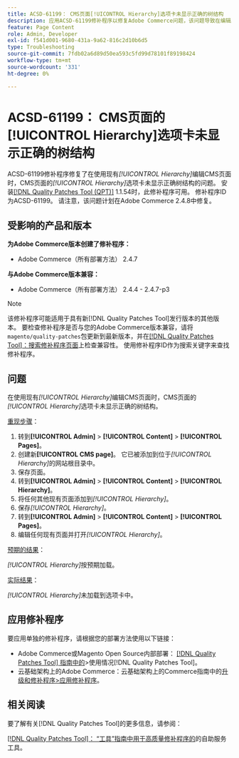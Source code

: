 ```yaml
---
title: ACSD-61199： CMS页面[!UICONTROL Hierarchy]选项卡未显示正确的树结构
description: 应用ACSD-61199修补程序以修复Adobe Commerce问题，该问题导致在编辑具有现有*[!UICONTROL Hierarchy]*的CMS页面时，CMS页面的*[!UICONTROL Hierarchy]*选项卡未显示正确的树结构。
feature: Page Content
role: Admin, Developer
exl-id: f541d001-9680-431a-9a62-816c2d10b6d5
type: Troubleshooting
source-git-commit: 7fdb02a6d89d50ea593c5fd99d78101f89198424
workflow-type: tm+mt
source-wordcount: '331'
ht-degree: 0%

---
```


# ACSD-61199： CMS页面的[!UICONTROL Hierarchy]选项卡未显示正确的树结构

ACSD-61199修补程序修复了在使用现有&#x200B;*[!UICONTROL Hierarchy]*&#x200B;编辑CMS页面时，CMS页面的&#x200B;*[!UICONTROL Hierarchy]*&#x200B;选项卡未显示正确树结构的问题。 安装[[!DNL Quality Patches Tool (QPT)]](/help/tools/quality-patches-tool/quality-patches-tool-to-self-serve-quality-patches.md) 1.1.54时，此修补程序可用。 修补程序ID为ACSD-61199。 请注意，该问题计划在Adobe Commerce 2.4.8中修复。

## 受影响的产品和版本

**为Adobe Commerce版本创建了修补程序：**

* Adobe Commerce（所有部署方法） 2.4.7

**与Adobe Commerce版本兼容：**

* Adobe Commerce（所有部署方法） 2.4.4 - 2.4.7-p3

>[!NOTE]
>
>该修补程序可能适用于具有新[!DNL Quality Patches Tool]发行版本的其他版本。 要检查修补程序是否与您的Adobe Commerce版本兼容，请将`magento/quality-patches`包更新到最新版本，并在[[!DNL Quality Patches Tool]：搜索修补程序页面](https://experienceleague.adobe.com/tools/commerce-quality-patches/index.html?lang=zh-Hans)上检查兼容性。 使用修补程序ID作为搜索关键字来查找修补程序。

## 问题

在使用现有&#x200B;*[!UICONTROL Hierarchy]*&#x200B;编辑CMS页面时，CMS页面的&#x200B;*[!UICONTROL Hierarchy]*&#x200B;选项卡未显示正确的树结构。

<u>重现步骤</u>：

1. 转到&#x200B;**[!UICONTROL Admin]** > **[!UICONTROL Content]** > **[!UICONTROL Pages]**。
1. 创建新&#x200B;**[!UICONTROL CMS page]**。 它已被添加到位于&#x200B;*[!UICONTROL Hierarchy]*&#x200B;的网站根目录中。
1. 保存页面。
1. 转到&#x200B;**[!UICONTROL Admin]** > **[!UICONTROL Content]** > **[!UICONTROL Hierarchy]**。
1. 将任何其他现有页面添加到&#x200B;*[!UICONTROL Hierarchy]*。
1. 保存&#x200B;*[!UICONTROL Hierarchy]*。
1. 转到&#x200B;**[!UICONTROL Admin]** > **[!UICONTROL Content]** > **[!UICONTROL Pages]**。
1. 编辑任何现有页面并打开&#x200B;*[!UICONTROL Hierarchy]*。

<u>预期的结果</u>：

*[!UICONTROL Hierarchy]*&#x200B;按预期加载。

<u>实际结果</u>：

*[!UICONTROL Hierarchy]*&#x200B;未加载到选项卡中。

## 应用修补程序

要应用单独的修补程序，请根据您的部署方法使用以下链接：

* Adobe Commerce或Magento Open Source内部部署： [[!DNL Quality Patches Tool] 指南中的](/help/tools/quality-patches-tool/usage.md)>使用情况[!DNL Quality Patches Tool]。
* 云基础架构上的Adobe Commerce：云基础架构上的Commerce指南中的[升级和修补程序>应用修补程序](https://experienceleague.adobe.com/docs/commerce-cloud-service/user-guide/develop/upgrade/apply-patches.html?lang=zh-Hans)。

## 相关阅读

要了解有关[!DNL Quality Patches Tool]的更多信息，请参阅：

[[!DNL Quality Patches Tool]： “工具”指南中用于高质量修补程序的](/help/tools/quality-patches-tool/quality-patches-tool-to-self-serve-quality-patches.md)的自助服务工具。
